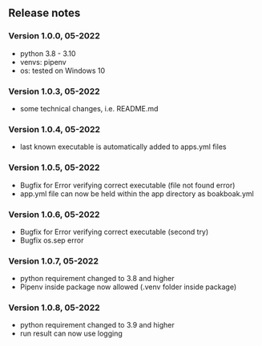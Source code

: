 
## Release notes
### Version 1.0.0, 05-2022
- python 3.8 - 3.10
- venvs: pipenv
- os: tested on Windows 10

### Version 1.0.3, 05-2022
- some technical changes, i.e. README.md

### Version 1.0.4, 05-2022
- last known executable is automatically added to apps.yml files

### Version 1.0.5, 05-2022
- Bugfix for Error verifying correct executable (file not found error)
- app.yml file can now be held within the app directory as boakboak.yml

### Version 1.0.6, 05-2022
- Bugfix for Error verifying correct executable (second try)
- Bugfix os.sep error

### Version 1.0.7, 05-2022
- python requirement changed to 3.8 and higher
- Pipenv inside package now allowed (.venv folder inside package)

### Version 1.0.8, 05-2022
- python requirement changed to 3.9 and higher
- run result can now use logging

